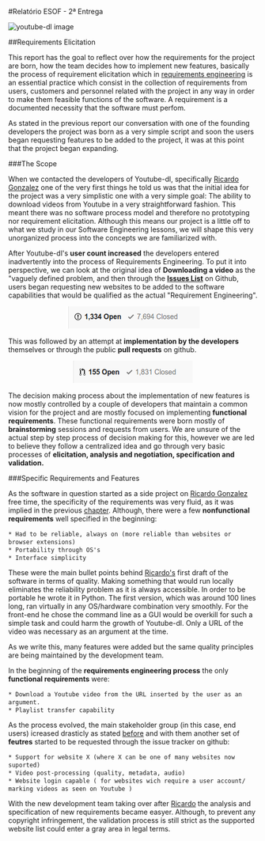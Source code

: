 #Relatório ESOF - 2ª Entrega

![youtube-dl image](https://github.com/atomicscale/youtube-dl/blob/master/ESOF-Docs/images1/youtube-dl.jpg)


##Requirements Elicitation

This report has the goal to reflect over how the requirements for the project are born, how the team decides how to implement  new features, basically the process of requirement elicitation which in [requirements engineering](https://www.interaction-design.org/literature/book/the-encyclopedia-of-human-computer-interaction-2nd-ed/requirements-engineering) is an essential practice which consist in the collection of requirements from users, customers and personnel related with the project in any way in order to make them feasible functions of the software.
A requirement is a documented necessity that the software must perfom.

As stated in the previous report our conversation with one of the founding developers the project was born as a very simple script and soon the users began requesting features to be added to the project, it was at this point that the project began expanding.

###The Scope

When we contacted the developers of Youtube-dl, specifically [Ricardo Gonzalez](https://github.com/rg3) one of the very first things he told us was that the initial idea for the project was a very simplistic one with a very simple goal: The ability to download videos from Youtube in a very straightforward fashion. This meant there was no software process model and therefore no prototyping nor requirement elicitation. Although this means our project is a little off to what we study in our Software Engineering lessons, we will shape this very unorganized process into the concepts we are familiarized with.

After Youtube-dl's **user count increased** the developers entered inadvertently into the process of Requirements Engineering. To put it into perspective, we can look at the original idea of **Downloading a video** as the "vaguely defined problem, and then through the **[Issues List](https://github.com/rg3/youtube-dl/issues)** on Github, users began requesting new websites to be added to the software capabilities that would be qualified as the actual "Requirement Engineering".

<p align="center">
	<img src="https://github.com/atomicscale/youtube-dl/blob/master/ESOF-Docs/images2/issues.png" />
</p>

This was followed by an attempt at **implementation by the developers** themselves or through the public **pull requests** on github.

<p align="center">
	<img src="https://github.com/atomicscale/youtube-dl/blob/master/ESOF-Docs/images2/pullrequests.png" /> 
</p>

The decision making process about the implementation of new features is now mostly controlled by a couple of developers that maintain a common vision for the project and are mostly focused on implementing **functional requirements**. These functional requirements were born mostly of **brainstorming** sessions and requests from users. We are unsure of the actual step by step process of decision making for this, however we are led to believe they follow a centralized idea and go through very basic processes of **elicitation, analysis and negotiation, specification and validation.**

###Specific Requirements and Features

As the software in question started as a side project on [Ricardo Gonzalez](https://github.com/rg3) free time, the specificity of the requirements was very fluid, as it was implied in the previous [chapter](#the-scope).
Although, there were a few **nonfunctional requirements** well specified in the beginning:
	
	* Had to be reliable, always on (more reliable than websites or browser extensions)
	* Portability through OS's
	* Interface simplicity

These were the main bullet points behind [Ricardo's](https://github.com/rg3) first draft of the software in terms of quality. Making something that would run locally eliminates the reliability problem as it is always accessible. In order to be portable he wrote it in Python. The first version, which was around 100 lines long, ran virtually in any OS/hardware combination very smoothly. For the front-end he chose the command line as a GUI would be overkill for such a simple task and could harm the growth of Youtube-dl. Only a URL of the video was necessary as an argument at the time.

As we write this, many features were added but the same quality principles are being maintained by the development team.

In the beginning of the **requirements engineering process** the only **functional requirements** were:
	
	* Download a Youtube video from the URL inserted by the user as an argument.
	* Playlist transfer capability

As the process evolved, the main stakeholder group (in this case, end users) icreased drasticly as stated [before](#the-scope) and with them another set of **feutres** started to be requested through the issue tracker on github:

	* Support for website X (where X can be one of many websites now suported)
	* Video post-processing (quality, metadata, audio)
	* Website login capable ( for websites wich require a user account/ marking videos as seen on Youtube )

With the new development team taking over after [Ricardo](https://github.com/rg3) the analysis and specification of new requirements became easyer. Although, to prevent any copyright infringement, the validation process is still strict as the supported website list could enter a gray area in legal terms.








